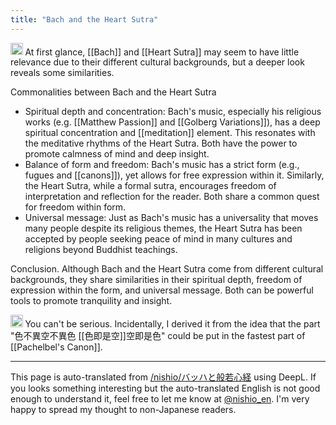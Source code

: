 ```yaml
---
title: "Bach and the Heart Sutra"
---
```


<img src='https://scrapbox.io/api/pages/nishio-en/gpt/icon' alt='gpt.icon' height="19.5"/> At first glance, [[Bach]] and [[Heart Sutra]] may seem to have little relevance due to their different cultural backgrounds, but a deeper look reveals some similarities.

Commonalities between Bach and the Heart Sutra
- Spiritual depth and concentration: Bach's music, especially his religious works (e.g. [[Matthew Passion]] and [[Golberg Variations]]), has a deep spiritual concentration and [[meditation]] element. This resonates with the meditative rhythms of the Heart Sutra. Both have the power to promote calmness of mind and deep insight.
- Balance of form and freedom: Bach's music has a strict form (e.g., fugues and [[canons]]), yet allows for free expression within it. Similarly, the Heart Sutra, while a formal sutra, encourages freedom of interpretation and reflection for the reader. Both share a common quest for freedom within form.
- Universal message: Just as Bach's music has a universality that moves many people despite its religious themes, the Heart Sutra has been accepted by people seeking peace of mind in many cultures and religions beyond Buddhist teachings.

Conclusion.
Although Bach and the Heart Sutra come from different cultural backgrounds, they share similarities in their spiritual depth, freedom of expression within the form, and universal message. Both can be powerful tools to promote tranquility and insight.


<img src='https://scrapbox.io/api/pages/nishio-en/nishio/icon' alt='nishio.icon' height="19.5"/>
You can't be serious.
Incidentally, I derived it from the idea that the part "色不異空不異色 [[色即是空]]空即是色" could be put in the fastest part of [[Pachelbel's Canon]].

---
This page is auto-translated from [/nishio/バッハと般若心経](https://scrapbox.io/nishio/バッハと般若心経) using DeepL. If you looks something interesting but the auto-translated English is not good enough to understand it, feel free to let me know at [@nishio_en](https://twitter.com/nishio_en). I'm very happy to spread my thought to non-Japanese readers.